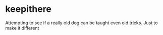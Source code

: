 # keepithere
Attempting to see if a really old dog can be taught even old tricks.
Just to make it different
